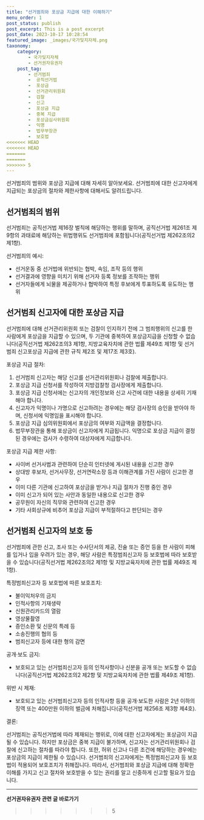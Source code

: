 ```yaml
---
title: "선거범죄와 포상금 지급에 대한 이해하기"
menu_order: 1
post_status: publish
post_excerpt: This is a post excerpt
post_date: 2023-10-17 10:28:54
featured_image: _images/국가및지자체.png
taxonomy:
    category:
        - 국가및지자체
        - 선거권자유권자
    post_tag:
        - 선거범죄
        -  공직선거법
        -  포상금
        -  선거관리위원회
        -  검찰
        -  신고
        -  포상금 지급
        -  중복 지급
        -  포상금심사위원회
        -  익명
        -  법무부장관
        -  보호법
<<<<<<< HEAD
<<<<<<< HEAD
=======
=======
>>>>>>> 5
---
```



 선거범죄의 범위와 포상금 지급에 대해 자세히 알아보세요. 선거범죄에 대한 신고자에게 지급되는 포상금의 절차와 제한사항에 대해서도 알려드립니다.

##  선거범죄의 범위

선거범죄는 공직선거법 제16장 벌칙에 해당하는 행위를 말하며, 공직선거법 제261조 제9항의 과태료에 해당하는 위법행위도 선거범죄에 포함됩니다(공직선거법 제262조의2 제1항).

선거범죄의 예시:
- 선거운동 중 선거법에 위반되는 협박, 속임, 조작 등의 행위
- 선거결과에 영향을 미치기 위해 선거자 등록 정보를 조작하는 행위
- 선거자들에게 뇌물을 제공하거나 협박하여 특정 후보에게 투표하도록 유도하는 행위

##  선거범죄 신고자에 대한 포상금 지급

선거범죄에 대해 선거관리위원회 또는 검찰이 인지하기 전에 그 범죄행위의 신고를 한 사람에게 포상금을 지급할 수 있으며, 두 기관에 중복하여 포상금지급을 신청할 수 없습니다(공직선거법 제262조의3 제1항, 지방교육자치에 관한 법률 제49조 제1항 및 선거범죄 신고포상금 지급에 관한 규칙 제2조 및 제17조 제3호).

포상금 지급 절차:
1. 선거범죄 신고자는 해당 신고를 선거관리위원회나 검찰에 제출합니다.
2. 포상금 지급 신청서를 작성하여 지방검찰청 검사장에게 제출합니다.
3. 포상금 지급 신청서에는 신고자의 개인정보와 신고 사건에 대한 내용을 상세히 기재해야 합니다.
4. 신고자가 익명이나 가명으로 신고하려는 경우에는 해당 검사장의 승인을 받아야 하며, 신청서에 익명임을 표시해야 합니다.
5. 포상금 지급 심의위원회에서 포상금의 여부와 지급액을 결정합니다.
6. 법무부장관을 통해 포상금이 신고자에게 지급됩니다. 익명으로 포상금 지급이 결정된 경우에는 검사가 수령하여 대상자에게 지급합니다.

포상금 지급 제한 사항:
- 사이버 선거사범과 관련하여 단순히 인터넷에 게시된 내용을 신고한 경우
- 상대방 후보자, 선거사무장, 선거연락소장 등과 이해관계를 가진 사람이 신고한 경우
- 이미 다른 기관에 신고하여 포상금을 받거나 지급 절차가 진행 중인 경우
- 이미 신고가 되어 있는 사안과 동일한 내용으로 신고한 경우
- 공무원이 자신의 직무와 관련하여 신고한 경우
- 기타 사회상규에 비추어 포상금 지급이 부적절하다고 판단되는 경우

##  선거범죄 신고자의 보호 등

선거범죄에 관한 신고, 조사 또는 수사단서의 제공, 진술 또는 증언 등을 한 사람이 피해를 입거나 입을 우려가 있는 경우, 해당 사람은 특정범죄신고자 등 보호법에 따라 보호받을 수 있습니다(공직선거법 제262조의2 제1항 및 지방교육자치에 관한 법률 제49조 제1항).

특정범죄신고자 등 보호법에 따른 보호조치:
- 불이익처우의 금지
- 인적사항의 기재생략
- 신원관리카드의 열람
- 영상물촬영
- 증인소환 및 신문의 특례 등
- 소송진행의 협의 등
- 범죄신고자 등에 대한 형의 감면

공개·보도 금지:
- 보호되고 있는 선거범죄신고자 등의 인적사항이나 신분을 공개 또는 보도할 수 없습니다(공직선거법 제262조의2 제2항 및 지방교육자치에 관한 법률 제49조 제1항).

위반 시 제재:
- 보호되고 있는 선거범죄신고자 등의 인적사항 등을 공개·보도한 사람은 2년 이하의 징역 또는 400만원 이하의 벌금에 처해집니다(공직선거법 제256조 제3항 제4호).

결론:

선거범죄는 공직선거법에 따라 제재되는 행위로, 이에 대한 신고자에게는 포상금이 지급될 수 있습니다. 하지만 포상금은 중복 지급이 불가하며, 신고자는 선거관리위원회나 검찰에 신고하는 절차를 따라야 합니다. 또한, 허위 신고나 다른 조건에 해당하는 경우에는 포상금의 지급이 제한될 수 있습니다. 선거범죄의 신고자에게는 특정범죄신고자 등 보호법이 적용되어 보호조치가 취해집니다. 따라서, 선거범죄와 포상금 지급에 대해 정확한 이해를 가지고 신고 절차와 보호받을 수 있는 권리를 알고 신중하게 신고할 필요가 있습니다.



<!-- wp:separator -->
<hr class="wp-block-separator has-alpha-channel-opacity"/>
<!-- /wp:separator -->

<!-- wp:group {"backgroundColor":"base","layout":{"type":"constrained"}} -->
<div class="wp-block-group has-base-background-color has-background"><!-- wp:paragraph {"align":"center","fontSize":"large"} -->
<p class="has-text-align-center has-large-font-size"><strong>선거권자유권자 관련 글 바로가기</strong></p>
<!-- /wp:paragraph -->


<!-- wp:latest-posts
{"categories":[{"id":7202,"count":19,"description":"","link":"https://uknowlaw.com/category/%ec%84%a0%ea%b1%b0%ea%b6%8c%ec%9e%90%ec%9c%a0%ea%b6%8c%ec%9e%90/","name":"선거권자유권자","slug":"선거권자유권자","taxonomy":"category","parent":0,"meta":[],"_links":{"self":[{"href":"https://uknowlaw.com/wp-json/wp/v2/categories/7202"}],"collection":[{"href":"https://uknowlaw.com/wp-json/wp/v2/categories"}],"about":[{"href":"https://uknowlaw.com/wp-json/wp/v2/taxonomies/category"}],"wp:post_type":[{"href":"https://uknowlaw.com/wp-json/wp/v2/posts?categories=7202"}],"curies":[{"name":"wp","href":"https://api.w.org/{rel}","templated":true}]}}],"postsToShow":100,"excerptLength":28,"postLayout":"grid","columns":2,"featuredImageAlign":"left","featuredImageSizeSlug":"large","fontSize":"medium"} /--></div>
<!-- /wp:group -->
>>>>>>> 5
